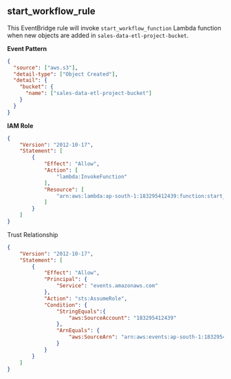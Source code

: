 ## start_workflow_rule

This EventBridge rule will invoke `start_workflow_function` Lambda function when new objects are added in `sales-data-etl-project-bucket`.

**Event Pattern**

```json
{
  "source": ["aws.s3"],
  "detail-type": ["Object Created"],
  "detail": {
    "bucket": {
      "name": ["sales-data-etl-project-bucket"]
    }
  }
}
```

**IAM Role**

```json
{
    "Version": "2012-10-17",
    "Statement": [
        {
            "Effect": "Allow",
            "Action": [
                "lambda:InvokeFunction"
            ],
            "Resource": [
                "arn:aws:lambda:ap-south-1:183295412439:function:start_workflow_function"
            ]
        }
    ]
}
```

Trust Relationship

```json
{
    "Version": "2012-10-17",
    "Statement": [
        {
            "Effect": "Allow",
            "Principal": {
                "Service": "events.amazonaws.com"
            },
            "Action": "sts:AssumeRole",
            "Condition": {
                "StringEquals":{
                    "aws:SourceAccount": "183295412439"
                },
                "ArnEquals": {
                    "aws:SourceArn": "arn:aws:events:ap-south-1:183295412439:rule/start_workflow_rule"
                }
            }
        }
    ]
}
```
